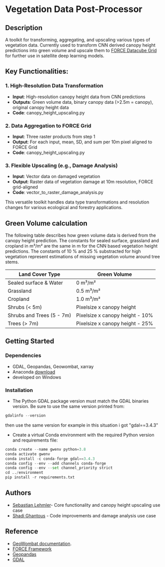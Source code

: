 
# Vegetation Data Post-Processor

## Description

A toolkit for transforming, aggregating, and upscaling various types of vegetation data. Currently used to transform CNN 
derived canopy height predictions into green volume and upscale them to [FORCE Datacube Grid](https://force-eo.readthedocs.io/en/latest/howto/datacube.html) for further use in satellite deep learning models.

## Key Functionalities:

### 1. High-Resolution Data Transformation 
- **Input**: High-resolution canopy height data from CNN predictions
- **Outputs**: Green volume data, binary canopy data (>2.5m = canopy), original canopy height data
- **Code**: canopy_height_upscaling.py


### 2. Data Aggregation to FORCE Grid 
- **Input**: Three raster products from step 1
- **Output**: For each input, mean, SD, and sum per 10m pixel aligned to FORCE Grid
- **Code**: canopy_height_upscaling.py

### 3. Flexible Upscaling (e.g., Damage Analysis)
- **Input**: Vector data on damaged vegetation
- **Output**: Raster data of vegetation damage at 10m resolution, FORCE grid-aligned
- **Code**: vector_to_raster_damage_analysis.py

This versatile toolkit handles data type transformations and resolution changes for various ecological and forestry applications.

## Green Volume calculation
The following table describes how green volume data is derived from the canopy height prediction. The constants for sealed surface, grassland and cropland in m³/m² are the same in m for the CNN based vegetation height predictions.
The constants of 10 % and 25 % substracted for high vegetation represent estimations of missing vegetation volume around tree stems. 

| Land Cover Type | Green Volume |
|-----------------|--------------|
| Sealed surface & Water | 0 m³/m² |
| Grassland | 0.5 m³/m² |
| Cropland | 1.0 m³/m² |
| Shrubs (< 5m) | Pixelsize x canopy height |
| Shrubs and Trees (5 - 7m) | Pixelsize x canopy height - 10% |
| Trees (> 7m) | Pixelsize x canopy height - 25% |

## Getting Started

### Dependencies

* GDAL, Geopandas, Geowombat, xarray
* Anaconda [download](https://www.anaconda.com/download) 
* developed on Windows

### Installation

* The Python GDAL package version must match the GDAL binaries version. Be sure to use the same version printed from:
```python I'm A tab
gdalinfo --version
```
then use the same version for example in this situation i got "gdal==3.4.3"

* Create a virtual Conda environment with the required Python version and requirements file:
```python I'm A tab
conda create --name gwenv python=3.8
conda activate gwenv
conda install -c conda-forge gdal==3.4.3
conda config --env --add channels conda-forge
conda config --env --set channel_priority strict
cd ../environment
pip install -r requirements.txt
```
## Authors

 
 - [Sebastian Lehmler](https://github.com/SebastianLeh)- Core functionality and canopy height upscaling use case
 - [Shadi Ghantous](https://github.com/LUP-LuftbildUmweltPlanung) - Code improvements and damage analysis use case


## Reference

* [GeoWombat documentation](https://geowombat.readthedocs.io/en/latest/).
* [FORCE Framework](https://force-eo.readthedocs.io/en/latest/index.html)
* [Geopandas](https://geopandas.org/en/stable/)
* [GDAL](https://gdal.org/index.html)





